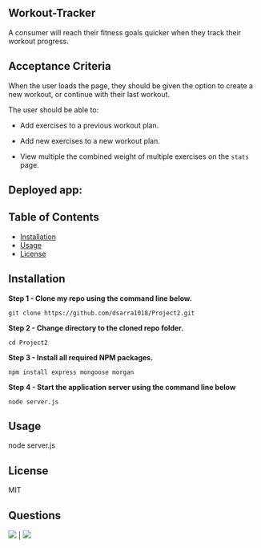 ## Workout-Tracker
A consumer will reach their fitness goals quicker when they track their workout progress.

## Acceptance Criteria

When the user loads the page, they should be given the option to create a new workout, or continue with their last workout.

The user should be able to:

  * Add exercises to a previous workout plan.

  * Add new exercises to a new workout plan.

  * View multiple the combined weight of multiple exercises on the `stats` page.


## Deployed app: 
            
## Table of Contents
            
* [Installation](#Installation)
* [Usage](#Usage)  
* [License](#License)         
        
## Installation
            
**Step 1 - Clone my repo using the command line below.**
```
git clone https://github.com/dsarra1018/Project2.git
```
**Step 2 - Change directory to the cloned repo folder.**
```
cd Project2
```
**Step 3 - Install all required NPM packages.**
```
npm install express mongoose morgan 
```
**Step 4 - Start the application server using the command line below**
```
node server.js

```            
## Usage
            
node server.js
 
## License
            
MIT
               
## Questions
            
[![](https://img.shields.io/badge/gitHub-Antidetka-blue?style=plastic)](https://www.github.com/Antidetka) | 
[![](https://img.shields.io/badge/email-musovirova@yahoo.com-purple?style=plastic)](mailto:musovirova@yahoo.com)